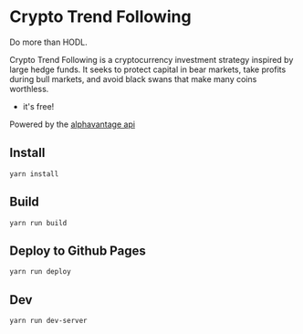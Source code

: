 # Crypto Trend Following
Do more than HODL.

Crypto Trend Following is a cryptocurrency investment strategy inspired by large hedge funds. It seeks to protect capital in bear markets, take profits during bull markets, and avoid black swans that make many coins worthless.
+ it's free!

Powered by the [alphavantage api](https://www.alphavantage.co/)

## Install
`yarn install`

## Build
`yarn run build`

## Deploy to Github Pages
`yarn run deploy`

## Dev
`yarn run dev-server`